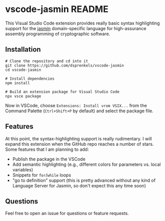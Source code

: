# vscode-jasmin README

This Visual Studio Code extension provides really basic syntax highlighting
support for the [jasmin](https://github.com/jasmin-lang/jasmin) domain-specific
language for high-assurance assembly programming of cryptographic software.

## Installation

```shell
# Clone the repository and cd into it
git clone https://github.com/dsprenkels/vscode-jasmin
cd vscode-jasmin

# Install dependencies
npm install

# Build an extension package for Visual Studio Code
npx vsce package
```

Now in VSCode, choose `Extensions: Install vrom VSIX...` from the Command
Palette (`Ctrl+Shift+P` by default) and select the package file.

## Features

At this point, the syntax-highlighting support is really rudimentary.
I will expand this extension when the GitHub repo reaches a number of stars.
Some features that I am planning to add:

  * Publish the package in the VSCode
  * Add semantic highlighting (e.g., different colors for parameters vs. local variables)
  * Snippets for `for`/`while` loops
  * "go to definition" support (this is pretty advanced without any kind of
    Language Server for Jasmin, so don't expect this any time soon)

<!--

## Extension Settings

There are currently no extension settings.

## Known Issues

There are currently no known issues.

## Release Notes

There are currently no releases.

### [Unreleased]

Initial release of ...

-->

## Questions

Feel free to open an issue for questions or feature requests.